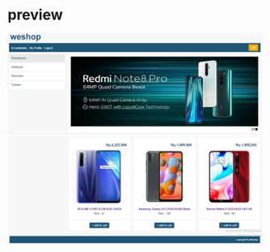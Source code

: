# preview
![ScreenShot](https://raw.githubusercontent.com/afdolsing/weshop/master/screenshot/1.PNG)
![ScreenShot](https://raw.githubusercontent.com/afdolsing/weshop/master/screenshot/2.PNG)


